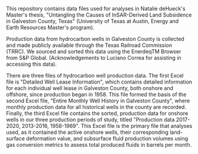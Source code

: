This repository contains data files used for analyses in Natalie deHueck's Master's thesis, "Untangling the Causes of InSAR-Derived Land Subsidence in Galveston County, Texas" (University of Texas at Austin, Energy and Earth Resources Master's program).

Production data from hydrocarbon wells in Galveston County is collected and made publicly available through the Texas Railroad Commission (TRRC).  We sourced and sorted this data using the EnerdeqTM Browser from S&P Global. (Acknowledgements to Luciano Correa for assisting in accessing this data).  


There are three files of hydrocarbon well production data.  The first Excel file is "Detailed Well Lease Information", which contains detailed information for each individual well lease in Galveston County, both onshore and offshore, since production began in 1958.  This file formed the basis of the second Excel file, "Entire Monthly Well History in Galveston County", where monthly production data for all historical wells in the county are recorded.  Finally, the third Excel file contains the sorted, production data for onshore wells in our three production periods of study, titled "Production data 2017-2020, 2013-2016, 1958-1969".  This Excel file is the primary file that analyses used, as it contained the active onshore wells, their corresponding land-surface deformation value, and subsurface fluid production volumes using gas conversion metrics to assess total produced fluids in barrels per month.      
